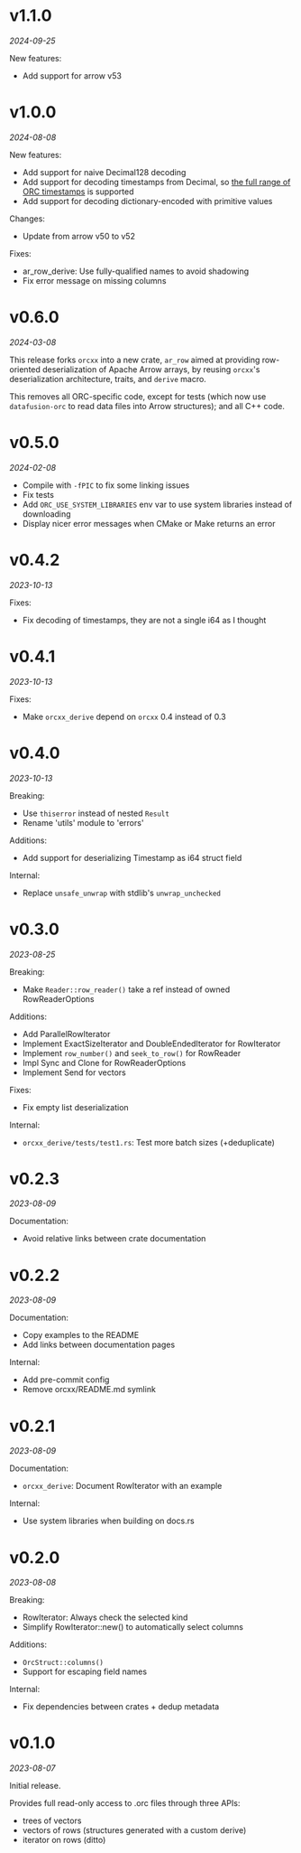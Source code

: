# v1.1.0

*2024-09-25*

New features:

* Add support for arrow v53

# v1.0.0

*2024-08-08*

New features:

* Add support for naive Decimal128 decoding
* Add support for decoding timestamps from Decimal, so [the full range of ORC timestamps](https://github.com/datafusion-contrib/datafusion-orc/pull/96) is supported
* Add support for decoding dictionary-encoded with primitive values

Changes:

* Update from arrow v50 to v52

Fixes:

* ar_row_derive: Use fully-qualified names to avoid shadowing
* Fix error message on missing columns

# v0.6.0

*2024-03-08*

This release forks `orcxx` into a new crate, `ar_row` aimed at providing row-oriented
deserialization of Apache Arrow arrays, by reusing `orcxx`'s deserialization architecture,
traits, and `derive` macro.

This removes all ORC-specific code, except for tests (which now use `datafusion-orc`
to read data files into Arrow structures); and all C++ code.

# v0.5.0

*2024-02-08*

* Compile with `-fPIC` to fix some linking issues
* Fix tests
* Add `ORC_USE_SYSTEM_LIBRARIES` env var to use system libraries instead of downloading
* Display nicer error messages when CMake or Make returns an error

# v0.4.2

*2023-10-13*

Fixes:

* Fix decoding of timestamps, they are not a single i64 as I thought

# v0.4.1

*2023-10-13*

Fixes:

* Make `orcxx_derive` depend on `orcxx` 0.4 instead of 0.3

# v0.4.0

*2023-10-13*

Breaking:

* Use `thiserror` instead of nested `Result`
* Rename 'utils' module to 'errors'

Additions:

* Add support for deserializing Timestamp as i64 struct field

Internal:

* Replace `unsafe_unwrap` with stdlib's `unwrap_unchecked`

# v0.3.0

*2023-08-25*

Breaking:

* Make `Reader::row_reader()` take a ref instead of owned RowReaderOptions

Additions:

* Add ParallelRowIterator
* Implement ExactSizeIterator and DoubleEndedIterator for RowIterator
* Implement `row_number()` and `seek_to_row()` for RowReader
* Impl Sync and Clone for RowReaderOptions
* Implement Send for vectors

Fixes: 

* Fix empty list deserialization

Internal:

* `orcxx_derive/tests/test1.rs`: Test more batch sizes (+deduplicate)

# v0.2.3

*2023-08-09*

Documentation:

* Avoid relative links between crate documentation


# v0.2.2

*2023-08-09*

Documentation:

* Copy examples to the README
* Add links between documentation pages

Internal:

* Add pre-commit config
* Remove orcxx/README.md symlink


# v0.2.1

*2023-08-09*

Documentation:

* `orcxx_derive`: Document RowIterator with an example

Internal:

* Use system libraries when building on docs.rs


# v0.2.0

*2023-08-08*

Breaking:

* RowIterator: Always check the selected kind
* Simplify RowIterator::new() to automatically select columns

Additions:

* `OrcStruct::columns()`
* Support for escaping field names

Internal:

* Fix dependencies between crates + dedup metadata


# v0.1.0

*2023-08-07*

Initial release.

Provides full read-only access to .orc files through three APIs:

* trees of vectors
* vectors of rows (structures generated with a custom derive)
* iterator on rows (ditto)

